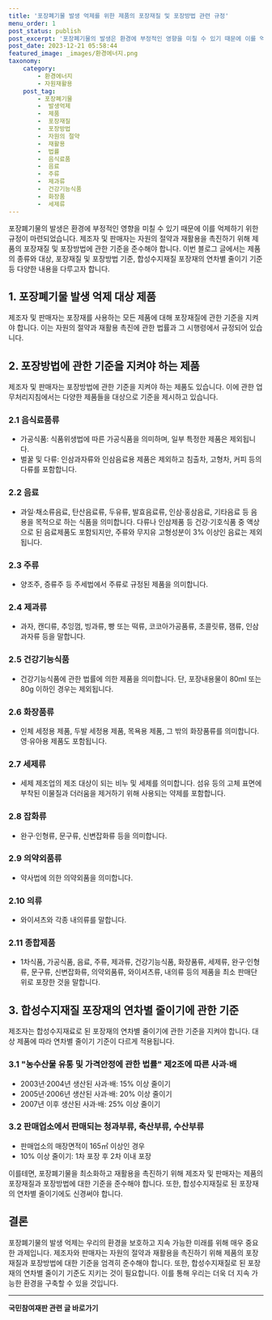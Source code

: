 ```yaml
---
title: '포장폐기물 발생 억제를 위한 제품의 포장재질 및 포장방법 관련 규정'
menu_order: 1
post_status: publish
post_excerpt: '포장폐기물의 발생은 환경에 부정적인 영향을 미칠 수 있기 때문에 이를 억제하기 위한 규정이 마련되었습니다. 제조자 및 판매자는 자원의 절약과 재활용을 촉진하기 위해 제품의 포장재질 및 포장방법에 관한 기준을 준수해야 합니다. 이번 블로그 글에서는 제품의 종류와 대상, 포장재질 및 포장방법 기준, 합성수지재질 포장재의 연차별 줄이기 기준 등 다양한 내용을 다루고자 합니다.'
post_date: 2023-12-21 05:58:44
featured_image: _images/환경에너지.png
taxonomy:
    category:
        - 환경에너지
        - 자원재활용
    post_tag:
        - 포장폐기물
        -  발생억제
        -  제품
        -  포장재질
        -  포장방법
        -  자원의 절약
        -  재활용
        -  법률
        -  음식료품
        -  음료
        -  주류
        -  제과류
        -  건강기능식품
        -  화장품
        -  세제류
---
```



포장폐기물의 발생은 환경에 부정적인 영향을 미칠 수 있기 때문에 이를 억제하기 위한 규정이 마련되었습니다. 제조자 및 판매자는 자원의 절약과 재활용을 촉진하기 위해 제품의 포장재질 및 포장방법에 관한 기준을 준수해야 합니다. 이번 블로그 글에서는 제품의 종류와 대상, 포장재질 및 포장방법 기준, 합성수지재질 포장재의 연차별 줄이기 기준 등 다양한 내용을 다루고자 합니다.

## 1. 포장폐기물 발생 억제 대상 제품
제조자 및 판매자는 포장재를 사용하는 모든 제품에 대해 포장재질에 관한 기준을 지켜야 합니다. 이는 자원의 절약과 재활용 촉진에 관한 법률과 그 시행령에서 규정되어 있습니다.

## 2. 포장방법에 관한 기준을 지켜야 하는 제품
제조자 및 판매자는 포장방법에 관한 기준을 지켜야 하는 제품도 있습니다. 이에 관한 업무처리지침에서는 다양한 제품들을 대상으로 기준을 제시하고 있습니다.

### 2.1 음식료품류
- 가공식품: 식품위생법에 따른 가공식품을 의미하며, 일부 특정한 제품은 제외됩니다.
- 벌꿀 및 다류: 인삼과자류와 인삼음료용 제품은 제외하고 침출차, 고형차, 커피 등의 다류를 포함합니다.

### 2.2 음료
- 과일·채소류음료, 탄산음료류, 두유류, 발효음료류, 인삼·홍삼음료, 기타음료 등 음용을 목적으로 하는 식품을 의미합니다. 다류나 인삼제품 등 건강·기호식품 중 액상으로 된 음료제품도 포함되지만, 주류와 무지유 고형성분이 3% 이상인 음료는 제외됩니다.

### 2.3 주류
- 양조주, 증류주 등 주세법에서 주류로 규정된 제품을 의미합니다.

### 2.4 제과류
- 과자, 캔디류, 추잉껌, 빙과류, 빵 또는 떡류, 코코아가공품류, 초콜릿류, 잼류, 인삼과자류 등을 말합니다.

### 2.5 건강기능식품
- 건강기능식품에 관한 법률에 의한 제품을 의미합니다. 단, 포장내용물이 80ml 또는 80g 이하인 경우는 제외됩니다.

### 2.6 화장품류
- 인체 세정용 제품, 두발 세정용 제품, 목욕용 제품, 그 밖의 화장품류를 의미합니다. 영·유아용 제품도 포함됩니다.

### 2.7 세제류
- 세제 제조업의 제조 대상이 되는 비누 및 세제를 의미합니다. 섬유 등의 고체 표면에 부착된 이물질과 더러움을 제거하기 위해 사용되는 약제를 포함합니다.

### 2.8 잡화류
- 완구·인형류, 문구류, 신변잡화류 등을 의미합니다.

### 2.9 의약외품류
- 약사법에 의한 의약외품을 의미합니다.

### 2.10 의류
- 와이셔츠와 각종 내의류를 말합니다.

### 2.11 종합제품
- 1차식품, 가공식품, 음료, 주류, 제과류, 건강기능식품, 화장품류, 세제류, 완구·인형류, 문구류, 신변잡화류, 의약외품류, 와이셔츠류, 내의류 등의 제품을 최소 판매단위로 포장한 것을 말합니다.

## 3. 합성수지재질 포장재의 연차별 줄이기에 관한 기준
제조자는 합성수지재료로 된 포장재의 연차별 줄이기에 관한 기준을 지켜야 합니다. 대상 제품에 따라 연차별 줄이기 기준이 다르게 적용됩니다.

### 3.1 "농수산물 유통 및 가격안정에 관한 법률" 제2조에 따른 사과·배
- 2003년·2004년 생산된 사과·배: 15% 이상 줄이기
- 2005년·2006년 생산된 사과·배: 20% 이상 줄이기
- 2007년 이후 생산된 사과·배: 25% 이상 줄이기

### 3.2 판매업소에서 판매되는 청과부류, 축산부류, 수산부류
- 판매업소의 매장면적이 165㎡ 이상인 경우
- 10% 이상 줄이기: 1차 포장 후 2차 이내 포장

이를테면, 포장폐기물을 최소화하고 재활용을 촉진하기 위해 제조자 및 판매자는 제품의 포장재질과 포장방법에 대한 기준을 준수해야 합니다. 또한, 합성수지재질로 된 포장재의 연차별 줄이기에도 신경써야 합니다.

## 결론
포장폐기물의 발생 억제는 우리의 환경을 보호하고 지속 가능한 미래를 위해 매우 중요한 과제입니다. 제조자와 판매자는 자원의 절약과 재활용을 촉진하기 위해 제품의 포장재질과 포장방법에 대한 기준을 엄격히 준수해야 합니다. 또한, 합성수지재질로 된 포장재의 연차별 줄이기 기준도 지키는 것이 필요합니다. 이를 통해 우리는 더욱 더 지속 가능한 환경을 구축할 수 있을 것입니다.
<!-- wp:separator -->
<hr class="wp-block-separator has-alpha-channel-opacity"/>
<!-- /wp:separator -->

<!-- wp:group {"backgroundColor":"base","layout":{"type":"constrained"}} -->
<div class="wp-block-group has-base-background-color has-background"><!-- wp:paragraph {"align":"center","fontSize":"medium"} -->
<p class="has-text-align-center has-large-font-size"><strong>국민참여재판 관련 글 바로가기</strong></p>
<!-- /wp:paragraph -->


<!-- wp:latest-posts
{"categories":[{"id":15305,"count":19,"description":"","link":"https://uknowlaw.com/category/%ea%b5%ad%eb%af%bc%ec%b0%b8%ec%97%ac%ec%9e%ac%ed%8c%90/","name":"국민참여재판","slug":"국민참여재판","taxonomy":"category","parent":0,"meta":[],"_links":{"self":[{"href":"https://uknowlaw.com/wp-json/wp/v2/categories/15305"}],"collection":[{"href":"https://uknowlaw.com/wp-json/wp/v2/categories"}],"about":[{"href":"https://uknowlaw.com/wp-json/wp/v2/taxonomies/category"}],"wp:post_type":[{"href":"https://uknowlaw.com/wp-json/wp/v2/posts?categories=15305"}],"curies":[{"name":"wp","href":"https://api.w.org/{rel}","templated":true}]}}],"postsToShow":100,"excerptLength":28,"postLayout":"grid","columns":2,"featuredImageAlign":"left","featuredImageSizeSlug":"large","fontSize":"small"} /--></div>
<!-- /wp:group -->